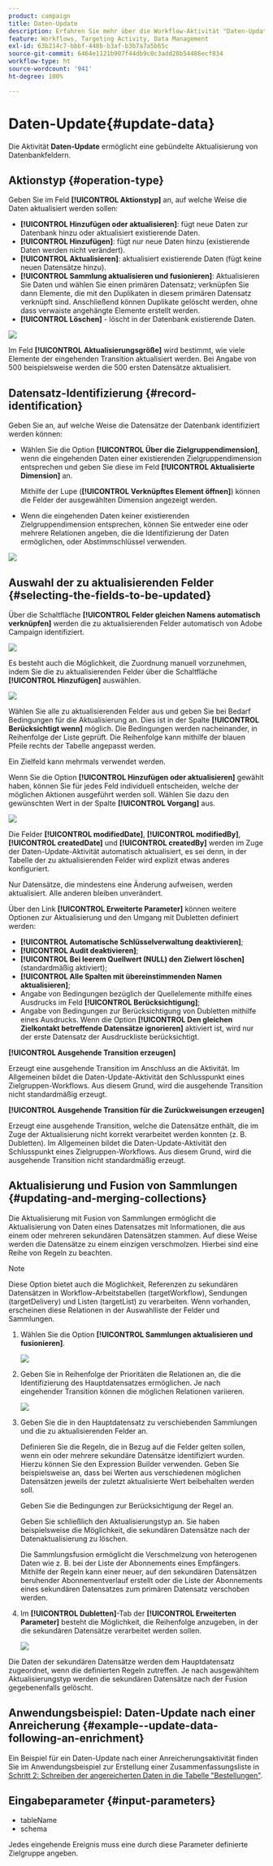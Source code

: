 ```yaml
---
product: campaign
title: Daten-Update
description: Erfahren Sie mehr über die Workflow-Aktivität "Daten-Update".
feature: Workflows, Targeting Activity, Data Management
exl-id: 63b214c7-bbbf-448b-b3af-b3b7a7a5b65c
source-git-commit: 6464e1121b907f44db9c0c3add28b54486ecf834
workflow-type: ht
source-wordcount: '941'
ht-degree: 100%

---
```


# Daten-Update{#update-data}



Die Aktivität **Daten-Update** ermöglicht eine gebündelte Aktualisierung von Datenbankfeldern.

## Aktionstyp {#operation-type}

Geben Sie im Feld **[!UICONTROL Aktionstyp]** an, auf welche Weise die Daten aktualisiert werden sollen:

* **[!UICONTROL Hinzufügen oder aktualisieren]**: fügt neue Daten zur Datenbank hinzu oder aktualisiert existierende Daten.
* **[!UICONTROL Hinzufügen]**: fügt nur neue Daten hinzu (existierende Daten werden nicht verändert).
* **[!UICONTROL Aktualisieren]**: aktualisiert existierende Daten (fügt keine neuen Datensätze hinzu).
* **[!UICONTROL Sammlung aktualisieren und fusionieren]**: Aktualisieren Sie Daten und wählen Sie einen primären Datensatz; verknüpfen Sie dann Elemente, die mit den Duplikaten in diesem primären Datensatz verknüpft sind. Anschließend können Duplikate gelöscht werden, ohne dass verwaiste angehängte Elemente erstellt werden.
* **[!UICONTROL Löschen]** - löscht in der Datenbank existierende Daten.

![](assets/s_advuser_update_data_1.png)

Im Feld **[!UICONTROL Aktualisierungsgröße]** wird bestimmt, wie viele Elemente der eingehenden Transition aktualisiert werden. Bei Angabe von 500 beispielsweise werden die 500 ersten Datensätze aktualisiert.

## Datensatz-Identifizierung {#record-identification}

Geben Sie an, auf welche Weise die Datensätze der Datenbank identifiziert werden können:

* Wählen Sie die Option **[!UICONTROL Über die Zielgruppendimension]**, wenn die eingehenden Daten einer existierenden Zielgruppendimension entsprechen und geben Sie diese im Feld **[!UICONTROL Aktualisierte Dimension]** an.

  Mithilfe der Lupe (**[!UICONTROL Verknüpftes Element öffnen]**) können die Felder der ausgewählten Dimension angezeigt werden.

* Wenn die eingehenden Daten keiner existierenden Zielgruppendimension entsprechen, können Sie entweder eine oder mehrere Relationen angeben, die die Identifizierung der Daten ermöglichen, oder Abstimmschlüssel verwenden.

![](assets/s_advuser_update_data_2.png)

## Auswahl der zu aktualisierenden Felder {#selecting-the-fields-to-be-updated}

Über die Schaltfläche **[!UICONTROL Felder gleichen Namens automatisch verknüpfen]** werden die zu aktualisierenden Felder automatisch von Adobe Campaign identifiziert.

![](assets/s_advuser_update_data_3b.png)

Es besteht auch die Möglichkeit, die Zuordnung manuell vorzunehmen, indem Sie die zu aktualisierenden Felder über die Schaltfläche **[!UICONTROL Hinzufügen]** auswählen.

![](assets/s_advuser_update_data_3.png)

Wählen Sie alle zu aktualisierenden Felder aus und geben Sie bei Bedarf Bedingungen für die Aktualisierung an. Dies ist in der Spalte **[!UICONTROL Berücksichtigt wenn]** möglich. Die Bedingungen werden nacheinander, in Reihenfolge der Liste geprüft. Die Reihenfolge kann mithilfe der blauen Pfeile rechts der Tabelle angepasst werden.

Ein Zielfeld kann mehrmals verwendet werden.

Wenn Sie die Option **[!UICONTROL Hinzufügen oder aktualisieren]** gewählt haben, können Sie für jedes Feld individuell entscheiden, welche der möglichen Aktionen ausgeführt werden soll. Wählen Sie dazu den gewünschten Wert in der Spalte **[!UICONTROL Vorgang]** aus.

![](assets/s_advuser_update_data_5.png)

Die Felder **[!UICONTROL modifiedDate]**, **[!UICONTROL modifiedBy]**, **[!UICONTROL createdDate]** und **[!UICONTROL createdBy]** werden im Zuge der Daten-Update-Aktivität automatisch aktualisiert, es sei denn, in der Tabelle der zu aktualisierenden Felder wird explizit etwas anderes konfiguriert.

Nur Datensätze, die mindestens eine Änderung aufweisen, werden aktualisiert. Alle anderen bleiben unverändert.

Über den Link **[!UICONTROL Erweiterte Parameter]** können weitere Optionen zur Aktualisierung und den Umgang mit Dubletten definiert werden:

* **[!UICONTROL Automatische Schlüsselverwaltung deaktivieren]**;
* **[!UICONTROL Audit deaktivieren]**;
* **[!UICONTROL Bei leerem Quellwert (NULL) den Zielwert löschen]** (standardmäßig aktiviert);
* **[!UICONTROL Alle Spalten mit übereinstimmenden Namen aktualisieren]**;
* Angabe von Bedingungen bezüglich der Quellelemente mithilfe eines Ausdrucks im Feld **[!UICONTROL Berücksichtigung]**;
* Angabe von Bedingungen zur Berücksichtigung von Dubletten mithilfe eines Ausdrucks. Wenn die Option **[!UICONTROL Den gleichen Zielkontakt betreffende Datensätze ignorieren]** aktiviert ist, wird nur der erste Datensatz der Ausdruckliste berücksichtigt.

**[!UICONTROL Ausgehende Transition erzeugen]**

Erzeugt eine ausgehende Transition im Anschluss an die Aktivität. Im Allgemeinen bildet die Daten-Update-Aktivität den Schlusspunkt eines Zielgruppen-Workflows. Aus diesem Grund, wird die ausgehende Transition nicht standardmäßig erzeugt.

**[!UICONTROL Ausgehende Transition für die Zurückweisungen erzeugen]**

Erzeugt eine ausgehende Transition, welche die Datensätze enthält, die im Zuge der Aktualisierung nicht korrekt verarbeitet werden konnten (z. B. Dubletten). Im Allgemeinen bildet die Daten-Update-Aktivität den Schlusspunkt eines Zielgruppen-Workflows. Aus diesem Grund, wird die ausgehende Transition nicht standardmäßig erzeugt.

## Aktualisierung und Fusion von Sammlungen {#updating-and-merging-collections}

Die Aktualisierung mit Fusion von Sammlungen ermöglicht die Aktualisierung von Daten eines Datensatzes mit Informationen, die aus einem oder mehreren sekundären Datensätzen stammen. Auf diese Weise werden die Datensätze zu einem einzigen verschmolzen. Hierbei sind eine Reihe von Regeln zu beachten.

>[!NOTE]
>
>Diese Option bietet auch die Möglichkeit, Referenzen zu sekundären Datensätzen in Workflow-Arbeitstabellen (targetWorkflow), Sendungen (targetDelivery) und Listen (targetList) zu verarbeiten. Wenn vorhanden, erscheinen diese Relationen in der Auswahlliste der Felder und Sammlungen.

1. Wählen Sie die Option **[!UICONTROL Sammlungen aktualisieren und fusionieren]**.

   ![](assets/update_and_merge_collections1.png)

1. Geben Sie in Reihenfolge der Prioritäten die Relationen an, die die Identifizierung des Hauptdatensatzes ermöglichen. Je nach eingehender Transition können die möglichen Relationen variieren.

   ![](assets/update_and_merge_collections2.png)

1. Geben Sie die in den Hauptdatensatz zu verschiebenden Sammlungen und die zu aktualisierenden Felder an.

   Definieren Sie die Regeln, die in Bezug auf die Felder gelten sollen, wenn ein oder mehrere sekundäre Datensätze identifiziert wurden. Hierzu können Sie den Expression Builder verwenden. Geben Sie beispielsweise an, dass bei Werten aus verschiedenen möglichen Datensätzen jeweils der zuletzt aktualisierte Wert beibehalten werden soll.

   Geben Sie die Bedingungen zur Berücksichtigung der Regel an.

   Geben Sie schließlich den Aktualisierungstyp an. Sie haben beispielsweise die Möglichkeit, die sekundären Datensätze nach der Datenaktualisierung zu löschen.

   Die Sammlungsfusion ermöglicht die Verschmelzung von heterogenen Daten wie z. B. bei der Liste der Abonnements eines Empfängers. Mithilfe der Regeln kann einer neuer, auf den sekundären Datensätzen beruhender Abonnementverlauf erstellt oder die Liste der Abonnements eines sekundären Datensatzes zum primären Datensatz verschoben werden.

1. Im **[!UICONTROL Dubletten]**-Tab der **[!UICONTROL Erweiterten Parameter]** besteht die Möglichkeit, die Reihenfolge anzugeben, in der die sekundären Datensätze verarbeitet werden sollen.

   ![](assets/update_and_merge_collections3.png)

Die Daten der sekundären Datensätze werden dem Hauptdatensatz zugeordnet, wenn die definierten Regeln zutreffen. Je nach ausgewähltem Aktualisierungstyp werden die sekundären Datensätze nach der Fusion gegebenenfalls gelöscht.

## Anwendungsbeispiel: Daten-Update nach einer Anreicherung {#example--update-data-following-an-enrichment}

Ein Beispiel für ein Daten-Update nach einer Anreicherungsaktivität finden Sie im Anwendungsbeispiel zur Erstellung einer Zusammenfassungsliste in [Schritt 2: Schreiben der angereicherten Daten in die Tabelle &quot;Bestellungen&quot;](create-a-summary-list.md#step-2--writing-enriched-data-to-the--purchases--table).

## Eingabeparameter {#input-parameters}

* tableName
* schema

Jedes eingehende Ereignis muss eine durch diese Parameter definierte Zielgruppe angeben.
